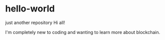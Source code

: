 # hello-world
just another repository
Hi all!

I'm completely new to coding and wanting to learn more about blockchain.
